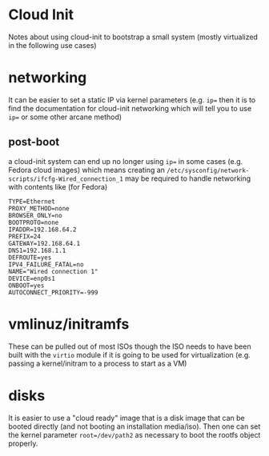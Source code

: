 Cloud Init
===

Notes about using cloud-init to bootstrap a small system (mostly virtualized in
the following use cases)

# networking

It can be easier to set a static IP via kernel parameters (e.g. `ip=` then it
is to find the documentation for cloud-init networking which will tell you to
use `ip=` or some other arcane method)

## post-boot

a cloud-init system can end up no longer using `ip=` in some cases (e.g.
Fedora cloud images) which means creating an `/etc/sysconfig/network-scripts/ifcfg-Wired_connection_1`
may be required to handle networking with contents like (for Fedora)

```
TYPE=Ethernet
PROXY_METHOD=none
BROWSER_ONLY=no
BOOTPROTO=none
IPADDR=192.168.64.2
PREFIX=24
GATEWAY=192.168.64.1
DNS1=192.168.1.1
DEFROUTE=yes
IPV4_FAILURE_FATAL=no
NAME="Wired connection 1"
DEVICE=enp0s1
ONBOOT=yes
AUTOCONNECT_PRIORITY=-999
```

# vmlinuz/initramfs

These can be pulled out of most ISOs though the ISO needs to have been built
with the `virtio` module if it is going to be used for virtualization (e.g.
passing a kernel/initram to a process to start as a VM)

# disks

It is easier to use a "cloud ready" image that is a disk image that can be
booted directly (and not booting an installation media/iso). Then one can set
the kernel parameter `root=/dev/path2` as necessary to boot the rootfs object properly.
